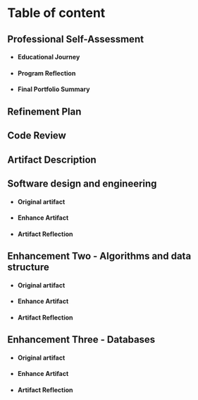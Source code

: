 # Table of content
## Professional Self-Assessment
*   #### Educational Journey
*   #### Program Reflection
*   #### Final Portfolio Summary

## Refinement Plan

## Code Review

## Artifact Description

## Software design and engineering
*   #### Original artifact
*   #### Enhance Artifact
*   #### Artifact Reflection

## Enhancement Two - Algorithms and data structure 
*   #### Original artifact
*   #### Enhance Artifact
*   #### Artifact Reflection

## Enhancement Three - Databases              
*   #### Original artifact
*   #### Enhance Artifact
*   #### Artifact Reflection
